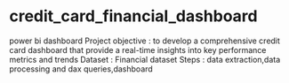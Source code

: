 # credit_card_financial_dashboard
power bi dashboard
Project objective : to develop a comprehensive credit card dashboard that provide a real-time insights into key performance metrics and trends
Dataset : Financial dataset
Steps : data extraction,data processing and dax queries,dashboard 
